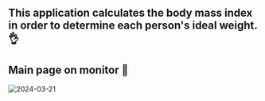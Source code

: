 ## This application calculates the body mass index in order to determine each person's ideal weight. 👌

## Main page on monitor 🤩
![2024-03-21](https://github.com/VitorPaiola/Landing-Page/assets/79052805/68d0f6c7-fb25-40a9-bbdf-6573a19d97d1)
